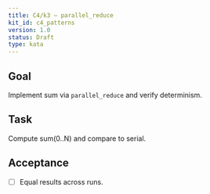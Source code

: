 ```yaml
---
title: C4/k3 — parallel_reduce
kit_id: c4_patterns
version: 1.0
status: Draft
type: kata
---
```

## Goal
Implement sum via `parallel_reduce` and verify determinism.
## Task
Compute sum(0..N) and compare to serial.
## Acceptance
- [ ] Equal results across runs.